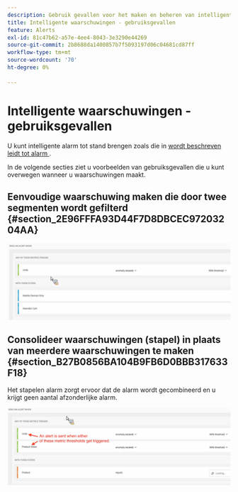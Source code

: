 ```yaml
---
description: Gebruik gevallen voor het maken en beheren van intelligente waarschuwingen.
title: Intelligente waarschuwingen - gebruiksgevallen
feature: Alerts
exl-id: 81c47b62-a57e-4ee4-8043-3e3290e44269
source-git-commit: 2b8688da1400857b7f5093197d06c04681cd87ff
workflow-type: tm+mt
source-wordcount: '70'
ht-degree: 0%

---
```


# Intelligente waarschuwingen - gebruiksgevallen

U kunt intelligente alarm tot stand brengen zoals die in [ wordt beschreven leidt tot alarm ](/help/components/c-alerts/alert-builder.md).

In de volgende secties ziet u voorbeelden van gebruiksgevallen die u kunt overwegen wanneer u waarschuwingen maakt.

## Eenvoudige waarschuwing maken die door twee segmenten wordt gefilterd {#section_2E96FFFA93D44F7D8DBCEC97203204AA}

<!-- 

Update screenshots for better readability.

 -->

![](assets/alerts_example1.png)



## Consolideer waarschuwingen (stapel) in plaats van meerdere waarschuwingen te maken {#section_B27B0856BA104B9FB6D0BBB317633F18}

Het stapelen alarm zorgt ervoor dat de alarm wordt gecombineerd en u krijgt geen aantal afzonderlijke alarm.

![](assets/alerts_example2.png)
